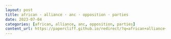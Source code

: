```yaml
---
layout: post
title: african · alliance · anc · opposition · parties
date: 2023-07-04
categories: [african, alliance, anc, opposition, parties]
content_url: https://papercliff.github.io/redirect/?q=african+alliance+anc+opposition+parties&tbs=cdr:1,cd_min:7/3/2023,cd_max:7/5/2023
---
```

